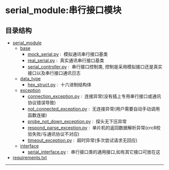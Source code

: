 # serial_module:串行接口模块
## 目录结构

* [serial_module](serial_module)
    * [base](serial_module/base)
        * [mock_serial.py](serial_module/base/mock_serial.py)&nbsp;:&nbsp; 模拟通讯串行接口基类<br/>
        * [real_serial.py](serial_module/base/real_serial.py)&nbsp;:&nbsp; 真实通讯串行接口基类<br/>
        * [serial_controller.py](serial_module/base/serial_controller.py)&nbsp;:&nbsp; 串行接口控制类, 控制是采用模拟接口还是真实接口以及串行接口通讯日志<br/>
    * [data_type](serial_module/data_type)
        * [hex_struct.py](serial_module/data_type/hex_struct.py)&nbsp;:&nbsp; 十六进制结构体<br/>
    * [exception](serial_module/exception)
        * [connection_exception.py](serial_module/exception/connection_exception.py)&nbsp;:&nbsp; 连接异常(没有插上专用串行接口或通讯协议错误导致)<br/>
        * [not_connected_exception.py](serial_module/exception/not_connected_exception.py)&nbsp;:&nbsp; 无连接异常(用户需要自动手动调用函数连接)<br/>
        * [probe_not_down_exception.py](serial_module/exception/probe_not_down_exception.py)&nbsp;:&nbsp; 探头无下压异常<br/>
        * [respond_parse_exception.py](serial_module/exception/respond_parse_exception.py)&nbsp;:&nbsp; 单片机的返回数据解析异常(crc8校验失败/与通讯协议不对应)<br/>
        * [timeout_exception.py](serial_module/exception/timeout_exception.py)&nbsp;:&nbsp; 超时异常(多次尝试请求无回应)<br/>
    * [interface](serial_module/interface)
       * [serial_interface.py](serial_module/interface/serial_interface.py)&nbsp;:&nbsp; 串行接口类的通用接口,如有其它接口可放在这<br/>
* [requirements.txt](requirements.txt)

---